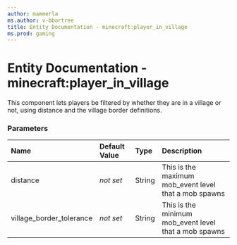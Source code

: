 ```yaml
---
author: mammerla
ms.author: v-bbortree
title: Entity Documentation - minecraft:player_in_village
ms.prod: gaming
---
```


# Entity Documentation - minecraft:player_in_village

This component lets players be filtered by whether they are in a village or not, using distance and the village border definitions.

### Parameters

|Name |Default Value|Type |Description |
|:-----------|:-----------|:-----------|:-----------|
| distance |*not set*|String | This is the maximum mob_event level that a mob spawns |
| village_border_tolerance|*not set* |String | This is the minimum mob_event level that a mob spawns |
